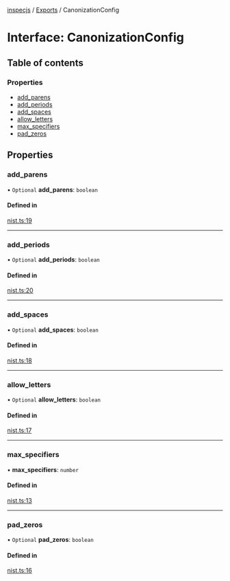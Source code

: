 [inspecjs](../README.md) / [Exports](../modules.md) / CanonizationConfig

# Interface: CanonizationConfig

## Table of contents

### Properties

- [add\_parens](CanonizationConfig.md#add_parens)
- [add\_periods](CanonizationConfig.md#add_periods)
- [add\_spaces](CanonizationConfig.md#add_spaces)
- [allow\_letters](CanonizationConfig.md#allow_letters)
- [max\_specifiers](CanonizationConfig.md#max_specifiers)
- [pad\_zeros](CanonizationConfig.md#pad_zeros)

## Properties

### add\_parens

• `Optional` **add\_parens**: `boolean`

#### Defined in

[nist.ts:19](https://github.com/mitre/heimdall2/blob/23640835/libs/inspecjs/src/nist.ts#L19)

___

### add\_periods

• `Optional` **add\_periods**: `boolean`

#### Defined in

[nist.ts:20](https://github.com/mitre/heimdall2/blob/23640835/libs/inspecjs/src/nist.ts#L20)

___

### add\_spaces

• `Optional` **add\_spaces**: `boolean`

#### Defined in

[nist.ts:18](https://github.com/mitre/heimdall2/blob/23640835/libs/inspecjs/src/nist.ts#L18)

___

### allow\_letters

• `Optional` **allow\_letters**: `boolean`

#### Defined in

[nist.ts:17](https://github.com/mitre/heimdall2/blob/23640835/libs/inspecjs/src/nist.ts#L17)

___

### max\_specifiers

• **max\_specifiers**: `number`

#### Defined in

[nist.ts:13](https://github.com/mitre/heimdall2/blob/23640835/libs/inspecjs/src/nist.ts#L13)

___

### pad\_zeros

• `Optional` **pad\_zeros**: `boolean`

#### Defined in

[nist.ts:16](https://github.com/mitre/heimdall2/blob/23640835/libs/inspecjs/src/nist.ts#L16)
